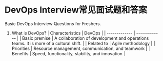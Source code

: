 # DevOps Interview常见面试题和答案
Basic DevOps Interview Questions for Freshers.
1. What is DevOps?
| Characteristics | DevOps |
| ------------- | ------------- |
| Basic premise  | A collaboration of development and operations teams. It is more of a cultural shift.  |
| Related to  | Agile methodology  |
| Priorities  | Resource management, communication, and teamwork |
| Benefits  | Speed, functionality, stability, and innovation |